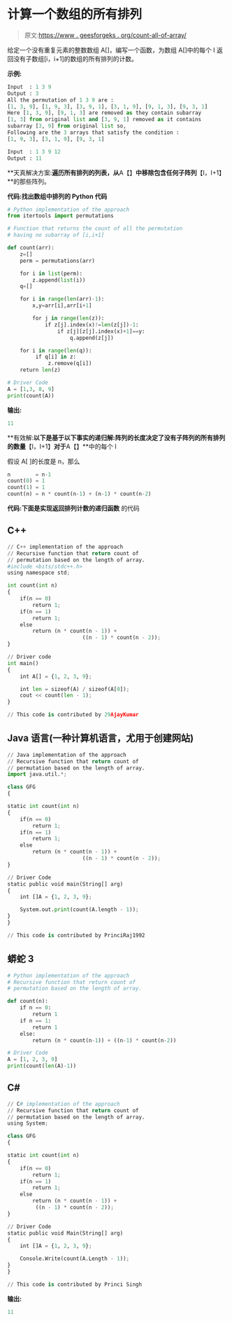 # 计算一个数组的所有排列

> 原文:[https://www . geesforgeks . org/count-all-of-array/](https://www.geeksforgeeks.org/count-all-the-permutation-of-an-array/)

给定一个没有重复元素的整数数组 A[]，编写一个函数，为数组 A[]中的每个 I 返回没有子数组[i，i+1]的数组的所有排列的计数。

**示例:**

```py
Input  : 1 3 9 
Output : 3
All the permutation of 1 3 9 are : 
[1, 3, 9], [1, 9, 3], [3, 9, 1], [3, 1, 9], [9, 1, 3], [9, 3, 1]
Here [1, 3, 9], [9, 1, 3] are removed as they contain subarray 
[1, 3] from original list and [3, 9, 1] removed as it contains 
subarray [3, 9] from original list so, 
Following are the 3 arrays that satisfy the condition : 
[1, 9, 3], [3, 1, 9], [9, 3, 1]

Input  : 1 3 9 12
Output : 11

```

**天真解决方案:**遍历所有排列的列表，从**A【】**中移除包含任何子阵列**【I，I+1】**的那些阵列。

**代码:找出数组中排列的 Python 代码**

```py
# Python implementation of the approach
from itertools import permutations

# Function that returns the count of all the permutation
# having no subarray of [i,i+1]

def count(arr):
    z=[]
    perm = permutations(arr)

    for i in list(perm):
        z.append(list(i))
    q=[]

    for i in range(len(arr)-1):
        x,y=arr[i],arr[i+1]

        for j in range(len(z)):
            if z[j].index(x)!=len(z[j])-1:
                if z[j][z[j].index(x)+1]==y:
                    q.append(z[j])

    for i in range(len(q)):
         if q[i] in z:
             z.remove(q[i])
    return len(z)

# Driver Code
A = [1,3, 8, 9]
print(count(A))
```

**输出:**

```py
11
```

**有效解:**以下是基于以下事实的递归解:阵列的长度决定了没有子阵列的所有排列的数量**【I，I+1】**对于**A【】**中的每个 I

假设 A[ ]的长度是 n，那么

```py
n        = n-1
count(0) = 1
count(1) = 1
count(n) = n * count(n-1) + (n-1) * count(n-2)
```

**代码:下面是实现返回排列计数的递归函数**
的代码

## C++

```py
// C++ implementation of the approach
// Recursive function that return count of 
// permutation based on the length of array.
#include <bits/stdc++.h>
using namespace std;

int count(int n)
{
    if(n == 0)
        return 1;
    if(n == 1)
        return 1;
    else
        return (n * count(n - 1)) + 
                        ((n - 1) * count(n - 2));
}

// Driver code
int main()
{
    int A[] = {1, 2, 3, 9};

    int len = sizeof(A) / sizeof(A[0]);
    cout << count(len - 1);
}

// This code is contributed by 29AjayKumar
```

## Java 语言(一种计算机语言，尤用于创建网站)

```py
// Java implementation of the approach
// Recursive function that return count of 
// permutation based on the length of array.
import java.util.*;

class GFG
{

static int count(int n)
{
    if(n == 0)
        return 1;
    if(n == 1)
        return 1;
    else
        return (n * count(n - 1)) + 
                        ((n - 1) * count(n - 2));
}

// Driver Code
static public void main(String[] arg) 
{
    int []A = {1, 2, 3, 9};

    System.out.print(count(A.length - 1));
}
}

// This code is contributed by PrinciRaj1992
```

## 蟒蛇 3

```py
# Python implementation of the approach
# Recursive function that return count of 
# permutation based on the length of array.

def count(n):
    if n == 0:
        return 1
    if n == 1:
        return 1
    else:
        return (n * count(n-1)) + ((n-1) * count(n-2))

# Driver Code
A = [1, 2, 3, 9]
print(count(len(A)-1))
```

## C#

```py
// C# implementation of the approach
// Recursive function that return count of 
// permutation based on the length of array.
using System;

class GFG
{

static int count(int n)
{
    if(n == 0)
        return 1;
    if(n == 1)
        return 1;
    else
        return (n * count(n - 1)) + 
         ((n - 1) * count(n - 2));
}

// Driver Code
static public void Main(String[] arg) 
{
    int []A = {1, 2, 3, 9};

    Console.Write(count(A.Length - 1));
}
}

// This code is contributed by Princi Singh
```

**输出:**

```py
11
```